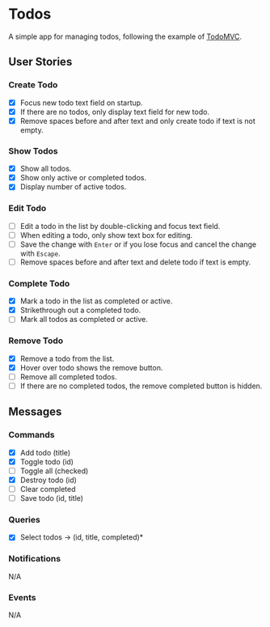 # Todos

A simple app for managing todos, following the example
of [TodoMVC](https://todomvc.com).

## User Stories

### Create Todo

- [x] Focus new todo text field on startup.
- [x] If there are no todos, only display text field for new todo.
- [x] Remove spaces before and after text and only create todo if text is not
  empty.

### Show Todos

- [x] Show all todos.
- [x] Show only active or completed todos.
- [x] Display number of active todos.

### Edit Todo

- [ ] Edit a todo in the list by double-clicking and focus text field.
- [ ] When editing a todo, only show text box for editing.
- [ ] Save the change with `Enter` or if you lose focus and cancel the change
  with `Escape`.
- [ ] Remove spaces before and after text and delete todo if text is empty.

### Complete Todo

- [x] Mark a todo in the list as completed or active.
- [x] Strikethrough out a completed todo.
- [ ] Mark all todos as completed or active.

### Remove Todo

- [x] Remove a todo from the list.
- [x] Hover over todo shows the remove button.
- [ ] Remove all completed todos.
- [ ] If there are no completed todos, the remove completed button is hidden.

## Messages

### Commands

- [x] Add todo (title)
- [x] Toggle todo (id)
- [ ] Toggle all (checked)
- [x] Destroy todo (id)
- [ ] Clear completed
- [ ] Save todo (id, title)

### Queries

- [x] Select todos -> (id, title, completed)\*

### Notifications

N/A

### Events

N/A
